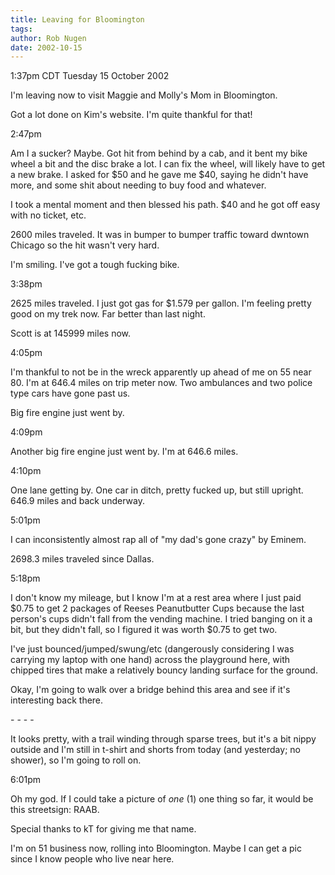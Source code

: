 ```yaml
---
title: Leaving for Bloomington
tags: 
author: Rob Nugen
date: 2002-10-15
---
```


<p class=date>1:37pm CDT Tuesday 15 October 2002</p>

<p>I'm leaving now to visit Maggie and Molly's Mom in Bloomington.</p>

<p>Got a lot done on Kim's website.  I'm quite thankful for that!</p>

<p class=date>2:47pm</p>

<p>Am I a sucker?  Maybe.  Got hit from behind by a cab, and it bent
my bike wheel a bit and the disc brake a lot.  I can fix the wheel,
will likely have to get a new brake.  I asked for $50 and he gave me
$40, saying he didn't have more, and some shit about needing to buy
food and whatever.</p>

<p>I took a mental moment and then blessed his path.  $40 and he got
off easy with no ticket, etc.</p>

<p>2600 miles traveled.  It was in bumper to bumper traffic toward
dwntown Chicago so the hit wasn't very hard.<p></p>
</p>

<p>I'm smiling.  I've got a tough fucking bike.</p>

<p class=date>3:38pm</p>

<p>2625 miles traveled.  I just got gas for $1.579 per gallon.  I'm
feeling pretty good on my trek now.  Far better than last night.</p>

<p>Scott is at 145999 miles now.</p>

<p class=date>4:05pm</p>

<p>I'm thankful to not be in the wreck apparently up ahead of me on 55
near 80.  I'm at 646.4 miles on trip meter now.   Two ambulances and
two police type cars have gone past us.</p>

<p>Big fire engine just went by.</p>

<p class=date>4:09pm</p>

<p>Another big fire engine just went by.  I'm at 646.6 miles.</p>

<p class=date>4:10pm</p>

<p>One lane getting by.  One car in ditch, pretty fucked up, but still
upright.  646.9 miles and back underway.</p>

<p class=date>5:01pm</p>

<p>I can inconsistently almost rap all of "my dad's gone crazy" by
Eminem.</p>

<p>2698.3 miles traveled since Dallas.</p>

<p class=date>5:18pm</p>

<p>I don't know my mileage, but I know I'm at a rest area where I just
paid $0.75 to get 2 packages of Reeses Peanutbutter Cups because the
last person's cups didn't fall from the vending machine.  I tried
banging on it a bit, but they didn't fall, so I figured it was worth
$0.75 to get two.</p>

<p>I've just bounced/jumped/swung/etc (dangerously considering I was
carrying my laptop with one hand) across the playground here, with
chipped tires that make a relatively bouncy landing surface for the
ground.</p>

<p>Okay, I'm going to walk over a bridge behind this area and see if
it's interesting back there.</p>

<p>- - - -</p>

<p>It looks pretty, with a trail winding through sparse trees, but
it's a bit nippy outside and I'm still in t-shirt and shorts from
today (and yesterday; no shower), so I'm going to roll on.</p>

<p class=date>6:01pm</p>

<p>Oh my god.  If I could take a picture of <em>one</em> (1) one thing
so far, it would be this streetsign:  RAAB.</p>

<p>Special thanks to kT for giving me that name.</p>

<p>I'm on 51 business now, rolling into Bloomington.  Maybe I can get
a pic since I know people who live near here.</p>
